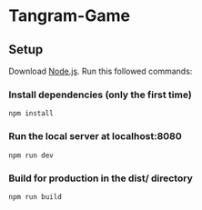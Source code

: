 # Tangram-Game

## Setup
Download [Node.js](https://nodejs.org/en/download/).
Run this followed commands:

### Install dependencies (only the first time)

```
npm install
```

### Run the local server at localhost:8080

```
npm run dev
```

### Build for production in the dist/ directory

```
npm run build
```
